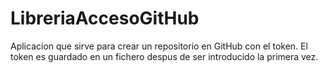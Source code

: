 # LibreriaAccesoGitHub
Aplicacion que sirve para crear un repositorio en GitHub con el token. El token es guardado en un fichero despus de ser introducido la primera vez.
